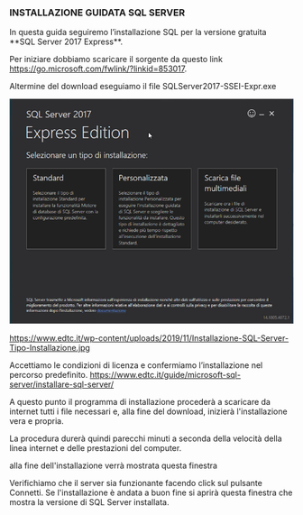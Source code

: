 ### INSTALLAZIONE GUIDATA SQL SERVER 
<p>In questa guida seguiremo l’installazione SQL per la versione gratuita **SQL Server 2017 Express**.

Per iniziare dobbiamo scaricare il sorgente da questo link https://go.microsoft.com/fwlink/?linkid=853017.

Altermine del download eseguiamo il file SQLServer2017-SSEI-Expr.exe
 
![](/immagini/img1.jpg)
 
 
https://www.edtc.it/wp-content/uploads/2019/11/Installazione-SQL-Server-Tipo-Installazione.jpg


Accettiamo le condizioni di licenza e confermiamo l’installazione nel percorso predefinito.
 https://www.edtc.it/guide/microsoft-sql-server/installare-sql-server/


A questo punto il programma di installazione procederà a scaricare da internet tutti i file necessari e, alla fine del download, inizierà l'installazione vera e propria. <br>

La procedura durerà quindi parecchi minuti a seconda della velocità della linea internet e delle prestazioni del computer. <br>

alla fine dell'installazione verrà mostrata questa finestra <br>

Verifichiamo che il server sia funzionante facendo click sul pulsante Connetti. Se l'installazione è andata a buon fine si aprirà questa finestra che mostra la versione di SQL Server installata. <br></p>

